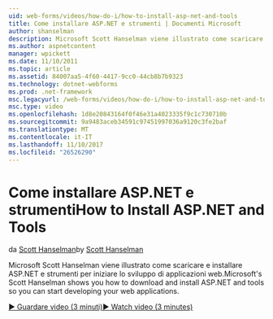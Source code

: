 ```yaml
---
uid: web-forms/videos/how-do-i/how-to-install-asp-net-and-tools
title: Come installare ASP.NET e strumenti | Documenti Microsoft
author: shanselman
description: Microsoft Scott Hanselman viene illustrato come scaricare e installare ASP.NET e strumenti per iniziare lo sviluppo di applicazioni web.
ms.author: aspnetcontent
manager: wpickett
ms.date: 11/10/2011
ms.topic: article
ms.assetid: 84007aa5-4f60-4417-9cc0-44cb8b7b9323
ms.technology: dotnet-webforms
ms.prod: .net-framework
msc.legacyurl: /web-forms/videos/how-do-i/how-to-install-asp-net-and-tools
msc.type: video
ms.openlocfilehash: 1d8e20843164f0f46e31a4023335f9c1c730710b
ms.sourcegitcommit: 9a9483aceb34591c97451997036a9120c3fe2baf
ms.translationtype: MT
ms.contentlocale: it-IT
ms.lasthandoff: 11/10/2017
ms.locfileid: "26526290"
---
```

<a name="how-to-install-aspnet-and-tools"></a><span data-ttu-id="35d90-103">Come installare ASP.NET e strumenti</span><span class="sxs-lookup"><span data-stu-id="35d90-103">How to Install ASP.NET and Tools</span></span>
====================
<span data-ttu-id="35d90-104">da [Scott Hanselman](https://github.com/shanselman)</span><span class="sxs-lookup"><span data-stu-id="35d90-104">by [Scott Hanselman](https://github.com/shanselman)</span></span>

<span data-ttu-id="35d90-105">Microsoft Scott Hanselman viene illustrato come scaricare e installare ASP.NET e strumenti per iniziare lo sviluppo di applicazioni web.</span><span class="sxs-lookup"><span data-stu-id="35d90-105">Microsoft's Scott Hanselman shows you how to download and install ASP.NET and tools so you can start developing your web applications.</span></span>

[<span data-ttu-id="35d90-106">&#9654; Guardare video (3 minuti)</span><span class="sxs-lookup"><span data-stu-id="35d90-106">&#9654; Watch video (3 minutes)</span></span>](https://channel9.msdn.com/Blogs/ASP-NET-Site-Videos/how-to-install-asp-net-and-tools)
